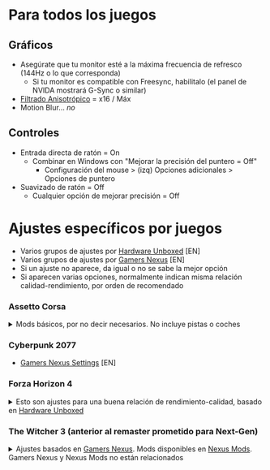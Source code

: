 # Para todos los juegos
## Gráficos
- Asegúrate que tu monitor esté a la máxima frecuencia de refresco (144Hz o lo que corresponda)
  - Si tu monitor es compatible con Freesync, habilitalo (el panel de NVIDA mostrará G-Sync o similar)
- [Filtrado Anisotrópico](https://www.pcgamingwiki.com/wiki/Glossary:Anisotropic_filtering_(AF)) = x16 / Máx
- Motion Blur... *no*
  
## Controles
- Entrada directa de ratón = On
  - Combinar en Windows con "Mejorar la precisión del puntero = Off"
     - Configuración del mouse > (izq) Opciones adicionales > Opciones de puntero
- Suavizado de ratón = Off
  - Cualquier opción de mejorar precisión = Off

# Ajustes específicos por juegos
- Varios grupos de ajustes por [Hardware Unboxed](https://www.youtube.com/playlist?list=PL7m5C6_P_lnXQhO8YRLfVVMSGo0UwDIne) [EN]
- Varios grupos de ajustes por [Gamers Nexus](https://www.youtube.com/results?search_query=gamers+nexus+optimizations+guide) [EN]
- Si un ajuste no aparece, da igual o no se sabe la mejor opción
- Si aparecen varias opciones, normalmente indican misma relación calidad-rendimiento, por orden de recomendado

### Assetto Corsa
<details>
<summary> Mods básicos, por no decir necesarios. No incluye pistas o coches </summary>
  
+ Mods
  + [Content Manager + Custom Shader Patch](https://assettocorsa.club/content-manager.html)
  + [Sol](https://www.racedepartment.com/downloads/sol.24914/)
  + Recomendado pero menos importantes, ponen AC al día
    + [Fonsecker's Sound Mod](https://www.racedepartment.com/downloads/authors/fonsecker.213905/) (4 partes)
    + [IMrlMike's Miscellaneous Sound Pack](https://www.racedepartment.com/downloads/custom-miscellaneous-sound-pack-by-imrimike.23336/)
    + [Clean Menu UI](https://www.racedepartment.com/downloads/clean-menu-ui-graphic-elements.16484/)
    + [Replay Icons Overhaul](https://www.racedepartment.com/downloads/replay-icons-overhaul.34940/)
    + [Immersive Pit Marker](https://www.racedepartment.com/downloads/immersive-pit-marker-ipm.38069/)
    + [Mejor Traducción](https://www.racedepartment.com/downloads/mejor-traducción-al-español.34022/)
</details>

### Cyberpunk 2077
 - [Gamers Nexus Settings](https://www.youtube.com/watch?v=TEVXVf4Hu0U) [EN]

### Forza Horizon 4
<details>
<summary> Esto son ajustes para una buena relación de rendimiento-calidad, basado en <a href="https://www.youtube.com/watch?v=Z8UODAGyOJs">Hardware Unboxed</a> </summary>

![Rendimiento](images/fh4.png)
+ Night Shadows = Sí
+ Shadow Quality = Extremo / Ultra
+ Texture Quality = Ultra [Limitado por VRAM, 4GB @ 1080p suficiente]
+ Dynamic Geometry Quality = Medio
+ Antialiasing = x2 MSAA
+ FXAA Antialias = A gusto
+ SSAO = Ultra
+ Refletion Quality = Ultra / Alto
+ Windshield Reflection Quality = Ultra
+ Mirror Quality = Extremo
+ World Car LoD = Ultra / Alto [Difs notables en calidad y rendimiento]
+ Deformable Terrain Quality = Ultra
+ SSR = Alto / Medio
+ Lens Effect = No / Medio (por gusto)
+ Shader Quality = Alto
+ Particle Effects = Alto (bajar si CPU mal)
</details>

### The Witcher 3 (anterior al remaster prometido para Next-Gen)
<details>
<summary> Ajustes basados en <a href="https://www.gamersnexus.net/game-bench/1952-complete-witcher-3-graphics-optimization-guide-and-performance">Gamers Nexus</a>. Mods disponibles en <a href="https://www.nexusmods.com/witcher3">Nexus Mods</a>. Gamers Nexus y Nexus Mods no están relacionados </summary>

+ Mods
  + [The Witcher 3 HD Reworked Project](https://www.nexusmods.com/witcher3/mods/1021)
  + [Phoenix Lighting](https://www.nexusmods.com/witcher3/mods/3170)
+ Ajustes
  + Post Procesado
  ![](images/tw3post.png)
    + Desenfoque de movimiento = No afecta al rendimiento
    + Suavizado de líneas = Sí
    + Bloom = Sí
    + Aumentar nitidez = No afecta al rendimiento
    + Oclusión ambiental = HBAO + / SSAO (Puede rendir mejor con AMD) / Off (Si nada de potencia)
    + Profundidad de campo = Sí (Solo afecta cinemáticas)
    + Aberración Cromática = No (No afecta al rendimento, efecto de cámara, no ojo)
    + Viñeteado = No afecta al rendimiento
  + Gráficos
  ![](images/tw3gfx.png)
    + Nvidia Hairwoks = No
    + Número de personajes secundarios = No afecta al rendimiento
    + Calidad de las sombras = High / Medium
    + Calidad del terreno = Ultra [Depende de CPU]
    + Calidad del agua = Ultra
    + Densidad de la hierba =  Ultra
    + Calidad de texturas = Halk Ultra HD (Requiere TW3 HD Reworked Project, Ver "Mods") / Ultra
    + Alcance de visibildad del follaje = Alto / Medio
    + Nivel de detalle = Ultra
</details>
